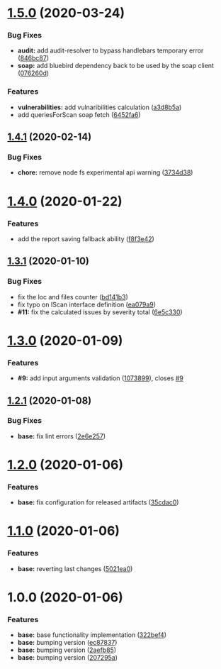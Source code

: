 # [1.5.0](https://github.com/cxpsemea/cxsast_consolidated_report/compare/v1.4.1...v1.5.0) (2020-03-24)


### Bug Fixes

* **audit:** add audit-resolver to bypass handlebars temporary error ([846bc87](https://github.com/cxpsemea/cxsast_consolidated_report/commit/846bc87687ac5e3d3df2afb086461d4deb2ff1c0))
* **soap:** add bluebird dependency back to be used by the soap client ([076260d](https://github.com/cxpsemea/cxsast_consolidated_report/commit/076260daa9ed39f4fd2c76e607f4dce46540869a))


### Features

* **vulnerabilities:** add vulnaribilities calculation ([a3d8b5a](https://github.com/cxpsemea/cxsast_consolidated_report/commit/a3d8b5aeb89a71ff67528e4999b4d61984e70e3b))
* add queriesForScan soap fetch ([6452fa6](https://github.com/cxpsemea/cxsast_consolidated_report/commit/6452fa64e82b5a239ad46f154fa8994306a07f8c))

## [1.4.1](https://github.com/cxpsemea/cxsast_consolidated_report/compare/v1.4.0...v1.4.1) (2020-02-14)


### Bug Fixes

* **chore:** remove node fs experimental api warning ([3734d38](https://github.com/cxpsemea/cxsast_consolidated_report/commit/3734d384639ec5d1eee05a5b5b056d6abfaacb0a))

# [1.4.0](https://github.com/cxpsemea/cxsast_consolidated_report/compare/v1.3.1...v1.4.0) (2020-01-22)


### Features

* add the report saving fallback ability ([f8f3e42](https://github.com/cxpsemea/cxsast_consolidated_report/commit/f8f3e42103e7f4ac5992a08dc2f2260c5088963e))

## [1.3.1](https://github.com/cxpsemea/cxsast_consolidated_report/compare/v1.3.0...v1.3.1) (2020-01-10)


### Bug Fixes

* fix the loc and files counter ([bd141b3](https://github.com/cxpsemea/cxsast_consolidated_report/commit/bd141b3d72e6d814f434b3dd1575b679a2a6e36b))
* fix typo on IScan interface definition ([ea079a9](https://github.com/cxpsemea/cxsast_consolidated_report/commit/ea079a93df642bdb890b9d9ea9c1fa09cab6a6aa))
* **#11:** fix the calculated issues by severity total ([6e5c330](https://github.com/cxpsemea/cxsast_consolidated_report/commit/6e5c330cc3f9d18825c3274e133128af921072a7))

# [1.3.0](https://github.com/cxpsemea/cxsast_consolidated_report/compare/v1.2.1...v1.3.0) (2020-01-09)


### Features

* **#9:** add input arguments validation ([1073899](https://github.com/cxpsemea/cxsast_consolidated_report/commit/10738995b726105960819c3d1b3178eabdd21e02)), closes [#9](https://github.com/cxpsemea/cxsast_consolidated_report/issues/9)

## [1.2.1](https://github.com/cxpsemea/cxsast_consolidated_report/compare/v1.2.0...v1.2.1) (2020-01-08)


### Bug Fixes

* **base:** fix lint errors ([2e6e257](https://github.com/cxpsemea/cxsast_consolidated_report/commit/2e6e257fb7058cfbc2d48b17ebabff80815c5f5c))

# [1.2.0](https://github.com/cxpsemea/cxsast_consolidated_report/compare/v1.1.0...v1.2.0) (2020-01-06)


### Features

* **base:** fix configuration for released artifacts ([35cdac0](https://github.com/cxpsemea/cxsast_consolidated_report/commit/35cdac0a79435f03714fa3c3c6d1c93f749d71b6))

# [1.1.0](https://github.com/cxpsemea/cxsast_consolidated_report/compare/v1.0.0...v1.1.0) (2020-01-06)


### Features

* **base:** reverting last changes ([5021ea0](https://github.com/cxpsemea/cxsast_consolidated_report/commit/5021ea0092fdf15c115b147d09385339f7e60cea))

# 1.0.0 (2020-01-06)


### Features

* **base:** base functionality implementation ([322bef4](https://github.com/cxpsemea/cxsast_consolidated_report/commit/322bef46b8807cb85c0a72d65e105d8708fbe944))
* **base:** bumping version ([ec87837](https://github.com/cxpsemea/cxsast_consolidated_report/commit/ec878375d91cb4c6f229f01d69d09f32e7a5b0b3))
* **base:** bumping version ([2aefb85](https://github.com/cxpsemea/cxsast_consolidated_report/commit/2aefb85da6d7f626bcb7e44d329c5a616b263548))
* **base:** bumping version ([207295a](https://github.com/cxpsemea/cxsast_consolidated_report/commit/207295a1b7877db63c54152e024405d86f2f2195))
